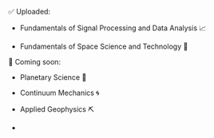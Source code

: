 ✅ Uploaded:

- Fundamentals of Signal Processing and Data Analysis 📈

- Fundamentals of Space Science and Technology 🚀

📌 Coming soon:

- Planetary Science 🦍

- Continuum Mechanics 🌀

- Applied Geophysics ⛏️
- 
